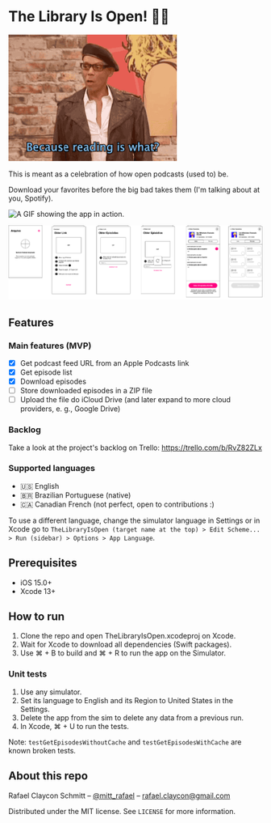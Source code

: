 # The Library Is Open! 💃🏼

![A GIF of RuPaul Charles saying: Because reading is what? Fundamental!](TheLibraryIsOpen/Resources/reading-is-fundamental.gif)

This is meant as a celebration of how open podcasts (used to) be.

Download your favorites before the big bad takes them (I'm talking about at you, Spotify).

![A GIF showing the app in action.](TheLibraryIsOpen/Resources/main-flow.gif)

![Prototype: 6 screens one beside the other showing the app's main flow, from an empty screen with no podcasts to the episode list from a link informed by the user.](TheLibraryIsOpen/Resources/prototype.png)

## Features

### Main features (MVP)

- [x] Get podcast feed URL from an Apple Podcasts link
- [x] Get episode list
- [x] Download episodes
- [ ] Store downloaded episodes in a ZIP file
- [ ] Upload the file do iCloud Drive (and later expand to more cloud providers, e. g., Google Drive)

### Backlog

Take a look at the project's backlog on Trello: https://trello.com/b/RvZ82ZLx

### Supported languages

- 🇺🇸 English
- 🇧🇷 Brazilian Portuguese (native)
- 🇨🇦 Canadian French (not perfect, open to contributions :)

To use a different language, change the simulator language in Settings or in Xcode go to `TheLibraryIsOpen (target name at the top) > Edit Scheme... > Run (sidebar) > Options > App Language`.

## Prerequisites

- iOS 15.0+
- Xcode 13+

## How to run

1. Clone the repo and open TheLibraryIsOpen.xcodeproj on Xcode.
1. Wait for Xcode to download all dependencies (Swift packages).
1. Use ⌘ + B to build and ⌘ + R to run the app on the Simulator.

### Unit tests

1. Use any simulator.
1. Set its language to English and its Region to United States in the Settings.
1. Delete the app from the sim to delete any data from a previous run.
1. In Xcode, ⌘ + U to run the tests.

Note: `testGetEpisodesWithoutCache` and `testGetEpisodesWithCache` are known broken tests.

## About this repo

Rafael Claycon Schmitt – [@mitt_rafael](https://twitter.com/mitt_rafael) – rafael.claycon@gmail.com

Distributed under the MIT license. See ``LICENSE`` for more information.
